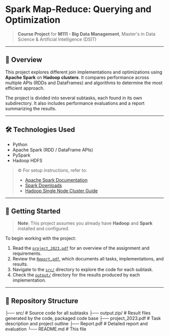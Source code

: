 # Spark Map-Reduce: Querying and Optimization

> **Course Project** for **M111 - Big Data Management**, Master's in Data Science & Artificial Intelligence (DSIT)

---

## 📌 Overview

This project explores different join implementations and optimizations using **Apache Spark** on **Hadoop clusters**. It compares performance across multiple APIs (RDDs and DataFrames) and algorithms to determine the most efficient approach.

The project is divided into several subtasks, each found in its own subdirectory. It also includes performance evaluations and a report summarizing the results.

---

## 🛠️ Technologies Used

- Python
- Apache Spark (RDD / DataFrame APIs)
- PySpark
- Hadoop HDFS

> ⚙️ For setup instructions, refer to:
> - [Apache Spark Documentation](https://spark.apache.org/)
> - [Spark Downloads](https://spark.apache.org/downloads.html)
> - [Hadoop Single Node Cluster Guide](https://hadoop.apache.org/docs/stable/hadoop-project-dist/hadoop-common/SingleCluster.html)

---

## 🚀 Getting Started

> **Note**: This project assumes you already have **Hadoop** and **Spark** installed and configured.

To begin working with the project:

1. Read the [`project_2023.pdf`](./project_2023.pdf) for an overview of the assignment and requirements.
2. Review the [`Report.pdf`](./Report.pdf), which documents all tasks, implementations, and results.
3. Navigate to the [`src/`](./src) directory to explore the code for each subtask.
4. Check the [`output/`](./output) directory for the results produced by each implementation.

---

## 📁 Repository Structure

├── src/ # Source code for all subtasks 
├── output.zip/ # Result files generated by the code, packaged code base 
├── project_2023.pdf # Task description and project outline 
├── Report.pdf # Detailed report and evaluation 
└── README.md # This file


